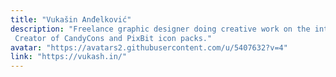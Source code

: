 ```yaml
---
title: "Vukašin Anđelković"
description: "Freelance graphic designer doing creative work on the internet. Creator of CandyCons and PixBit icon packs."
avatar: "https://avatars2.githubusercontent.com/u/5407632?v=4"
link: "https://vukash.in/"
---
```

